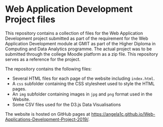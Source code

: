 # Web Application Development Project files

This repository contains a collection of files for the Web Application Development project submitted as part of the requirement for the Web Application Development module at GMIT as part of the Higher Diploma in Computing and Data Analytics programme. The actual project was to be submitted through the college Moodle platform as a zip file. This repository serves as a reference for the project.


The repository contains the following files:

- Several HTML files for each page of the website including `index.html`.
- A `css` subfolder containing the CSS stylesheet used to style the HTML pages.
- An `img` subfolder containing images in `jpg` and `png` format used in the Website.
- Some CSV files used for the D3.js Data Visualisations

The website is hosted on GitHub pages at https://angela1c.github.io/Web-Applications-Development-Project-2019/. 

